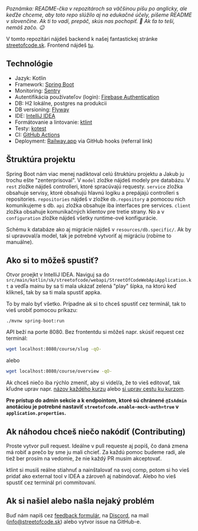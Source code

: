 _Poznámka: README-čka v repozitároch sa väčšinou píšu po anglicky, ale keďže chceme, aby toto repo slúžilo aj na edukačné účely, píšeme README v slovenčine. Ak ti to vadí, prepáč, skús nas pochopiť. 🙈 Ak ťa to teší, nemáš začo. 😉_

V tomto repozitári nájdeš backend k našej fantastickej stránke [streetofcode.sk](https://streetofcode.sk). Frontend nájdeš [tu](https://github.com/StreetOfCode/streetofcode-web).

## Technológie

- Jazyk: Kotlin
- Framework: [Spring Boot](https://reactjs.org/)
- Monitoring: [Sentry](https://sentry.io/)
- Autentifikácia používateľov (login): [Firebase Authentication](https://firebase.google.com/docs/auth)
- DB: H2 lokálne, postgres na produkcii
- DB versioning: [Flyway](https://flywaydb.org/)
- IDE: [IntelliJ IDEA]()
- Formátovanie a lintovanie: [ktlint](https://github.com/pinterest/ktlint)
- Testy: [kotest](https://kotest.io/)
- CI: [GitHub Actions](https://github.com/features/actions)
- Deployment: [Railway.app](https://railway.app?referralCode=z8Ptaa) via GitHub
  hooks (referral link)

## Štruktúra projektu

Spring Boot nám viac menej nadiktoval celú štruktúru projektu a Jakub ju trochu ešte "zenterprisoval". V `model` zložke nájdeš modely pre databázu. V `rest` zložke nájdeš controlleri, ktoré spracúvajú requesty. `service` zložka obsahuje servisy, ktoré obsahujú hlavnú logiku a prepájajú controlleri s repositories. `repositories` nájdeš v zložke `db.repository` a pomocou nich komunikujeme s db. `api` zložka obsahuje iba interfaces pre services. `client` zložka obsahuje komunikačných klientov pre tretie strany. No a v `configuration` zložke nájdeš všetky runtime-ové konfigurácie.

Schému k databáze ako aj migrácie nájdeš v `resources/db.specific/`. Ak by si upravoval/a model, tak je potrebné vytvoriť aj migráciu (robíme to manuálne).

## Ako si to môžeš spustiť?

Otvor proejkt v IntelliJ IDEA. Naviguj sa do `src/main/kotlin/sk/streetofcode/webapi/StreetOfCodeWebApiApplication.kt` a vedľa mainu by sa ti mala ukázať zelená "play" šípka, na ktorú keď klikneš, tak by sa ti mala spustiť appka.

To by malo byť všetko. Prípadne ak si to chceš spustiť cez terminál, tak to vieš urobiť pomocou príkazu:

```
./mvnw spring-boot:run
```

API beží na porte 8080. Bez frontentdu si môžeš napr. skúsiť request cez terminál:

```bash
wget localhost:8080/course/slug -qO-
```

alebo

```bash
wget localhost:8080/course/overview -qO-
```

Ak chceš niečo iba rýchlo zmeniť, aby si videl/a, že to vieš editovať, tak kľudne uprav napr. [názov každého kurzu](src/main/kotlin/sk/streetofcode/webapi/model/Course.kt#L134) alebo [si uprav cestu ku kurzom](src/main/kotlin/sk/streetofcode/webapi/rest/CourseController.kt#L24).

**Pre prístup do admin sekcie a k endpointom, ktoré sú chránené `@IsAdmin` anotáciou je potrebné nastaviť `streetofcode.enable-mock-auth=true` v `application.properties`.**

## Ak náhodou chceš niečo nakódiť (Contributing)

Proste vytvor pull request. Ideálne v pull requeste aj popíš, čo daná zmena má robiť a prečo by sme ju mali chcieť. Za každú pomoc budeme radi, ale tiež ber prosím na vedomie, že nie každý PR musím akceptovať.

ktlint si musíš reálne stiahnuť a nainštalovať na svoj comp, potom si ho vieš pridať ako external tool v IDEA a zároveň aj nabindovať. Alebo ho vieš spustiť cez terminál pri commitovaní.

## Ak si našiel alebo našla nejaký problém

Buď nám napíš cez [feedback formulár](https://streetofcode.sk/feedback), na [Discord](https://streetofcode.sk/discord), na mail (info@streetofcode.sk) alebo vytvor issue na GitHub-e.
